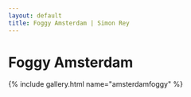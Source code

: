 ```yaml
---
layout: default
title: Foggy Amsterdam | Simon Rey
---
```


# Foggy Amsterdam

{% include gallery.html name="amsterdamfoggy" %}